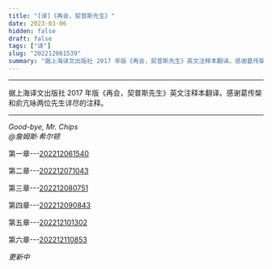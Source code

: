 ```yaml
---
title: "[译]《再会，契普斯先生》"
date: 2023-03-06
hidden: false
draft: false
tags: ["译"]
slug: "202212061539"
summary: "据上海译文出版社 2017 年版《再会，契普斯先生》英文注释本翻译。感谢葛传椝和俞亢咏两位先生详尽的注释。"
---
```


---

据上海译文出版社 2017 年版《再会，契普斯先生》英文注释本翻译。感谢葛传椝和俞亢咏两位先生详尽的注释。

---
*Good-bye, Mr. Chips<br>
@詹姆斯·希尔顿*

第一章---[202212061540](/202212061540)

第二章---[202212071043](/202212071043)

第三章---[202212080751](/202212080751)

第四章---[202212090843](/202212090843)

第五章---[202212101302](/202212101302)

第六章---[202212110853](/202212110853)

*更新中*



